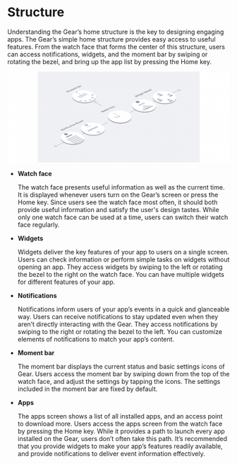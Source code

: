 # Structure

Understanding the Gear’s home structure is the key to designing engaging apps. The Gear’s simple home structure provides easy access to useful features. From the watch face that forms the center of this structure, users can access notifications, widgets, and the moment bar by swiping or rotating the bezel, and bring up the app list by pressing the Home key.

![](media/structure_5.0.0-850x348.png)
-   **Watch face**

    The watch face presents useful information as well as the current time. It is displayed whenever users turn on the Gear’s screen or press the Home key. Since users see the watch face most often, it should both provide useful information and satisfy the user's design tastes. While only one watch face can be used at a time, users can switch their watch face regularly.

-   **Widgets**

    Widgets deliver the key features of your app to users on a single screen. Users can check information or perform simple tasks on widgets without opening an app. They access widgets by swiping to the left or rotating the bezel to the right on the watch face. You can have multiple widgets for different features of your app.

-   **Notifications**

    Notifications inform users of your app’s events in a quick and glanceable way. Users can receive notifications to stay updated even when they aren’t directly interacting with the Gear. They access notifications by swiping to the right or rotating the bezel to the left. You can customize elements of notifications to match your app’s content.

-   **Moment bar**

    The moment bar displays the current status and basic settings icons of Gear. Users access the moment bar by swiping down from the top of the watch face, and adjust the settings by tapping the icons. The settings included in the moment bar are fixed by default.

-   **Apps**

    The apps screen shows a list of all installed apps, and an access point to download more. Users access the apps screen from the watch face by pressing the Home key. While it provides a path to launch every app installed on the Gear, users don’t often take this path. It’s recommended that you provide widgets to make your app’s features readily available, and provide notifications to deliver event information effectively.
